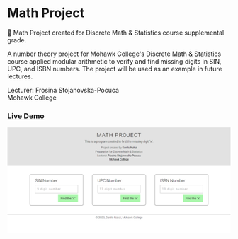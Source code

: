 # Math Project
:pencil: Math Project created for Discrete Math & Statistics course supplemental grade. 

A number theory project for Mohawk College's Discrete Math & Statistics course applied modular arithmetic to verify and find missing digits in SIN, UPC, and ISBN numbers. The project will be used as an example in future lectures.

Lecturer: Frosina Stojanovska-Pocuca<br>
Mohawk College

### [Live Demo](https://dnmathproject.netlify.app/)

![Screenshot](screenshot.png)
